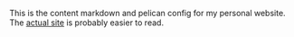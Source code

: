 This is the content markdown and pelican config for my personal website. The [actual site](https://log.andvari.net/) is probably easier to read.


